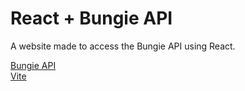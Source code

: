 # React + Bungie API

A website made to access the Bungie API using React.

[Bungie API](https://bungie-net.github.io/)\
[Vite](https://vite.dev/)
